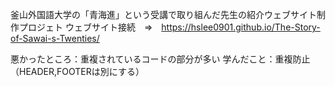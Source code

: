 釜山外国語大学の「青海進」という受講で取り組んだ先生の紹介ウェブサイト制作プロジェト
ウェブサイト接続　⇒　https://hslee0901.github.io/The-Story-of-Sawai-s-Twenties/


悪かったところ：重複されているコードの部分が多い
学んだこと：重複防止（HEADER,FOOTERは別にする）
